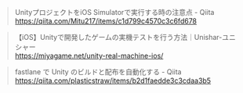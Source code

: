 > UnityプロジェクトをiOS Simulatorで実行する時の注意点 - Qiita  
> https://qiita.com/Mitu217/items/c1d799c4570c3c6fd678

> 【iOS】Unityで開発したゲームの実機テストを行う方法｜Unishar-ユニシャー  
> https://miyagame.net/unity-real-machine-ios/

> fastlane で Unity のビルドと配布を自動化する - Qiita  
> https://qiita.com/plasticstraw/items/b2d1faedde3c3cdaa3b5
